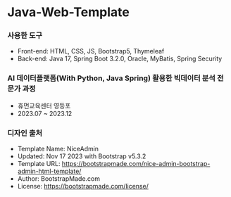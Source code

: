 # Java-Web-Template

### 사용한 도구
- Front-end: HTML, CSS, JS, Bootstrap5, Thymeleaf
- Back-end: Java 17, Spring Boot 3.2.0, Oracle, MyBatis, Spring Security

### AI 데이터플랫폼(With Python, Java Spring) 활용한 빅데이터 분석 전문가 과정
- 휴먼교육센터 영등포
- 2023.07 ~ 2023.12

### 디자인 출처
- Template Name: NiceAdmin
- Updated: Nov 17 2023 with Bootstrap v5.3.2
- Template URL: https://bootstrapmade.com/nice-admin-bootstrap-admin-html-template/
- Author: BootstrapMade.com
- License: https://bootstrapmade.com/license/ 
